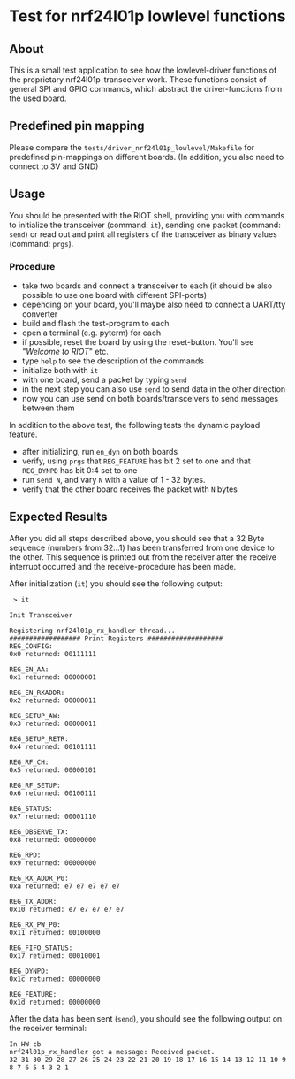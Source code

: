 # Test for nrf24l01p lowlevel functions

## About

This is a small test application to see how the lowlevel-driver functions of
the proprietary nrf24l01p-transceiver work. These functions consist of general
SPI and GPIO commands, which abstract the driver-functions from the used board.

## Predefined pin mapping

Please compare the `tests/driver_nrf24l01p_lowlevel/Makefile` for predefined
pin-mappings on different boards. (In addition, you also need to connect to 3V
and GND)

## Usage

You should be presented with the RIOT shell, providing you with commands to
initialize the transceiver (command: `it`), sending one packet (command:
`send`) or read out and print all registers of the transceiver as binary values
(command: `prgs`).

### Procedure

* take two boards and connect a transceiver to each
(it should be also possible to use one board with different SPI-ports)
* depending on your board, you'll maybe also need to connect a UART/tty converter
* build and flash the test-program to each
* open a terminal (e.g. pyterm) for each
* if possible, reset the board by using the reset-button. You'll see "_Welcome to RIOT_" etc.
* type `help` to see the description of the commands
* initialize both with `it`
* with one board, send a packet by typing `send`
* in the next step you can also use `send` to send data in the other direction
* now you can use send on both boards/transceivers to send messages between them

In addition to the above test, the following tests the dynamic payload feature.

* after initializing, run `en_dyn` on both boards
* verify, using `prgs` that `REG_FEATURE` has bit 2 set to one and that `REG_DYNPD` has bit 0:4 set to one
* run `send N`, and vary `N` with a value of 1 - 32 bytes.
* verify that the other board receives the packet with `N` bytes

## Expected Results

After you did all steps described above, you should see that a 32 Byte sequence
(numbers from 32...1) has been transferred from one device to the other. This
sequence is printed out from the receiver after the receive interrupt occurred
and the receive-procedure has been made.

After initialization (`it`) you should see the following output:

```
 > it

Init Transceiver

Registering nrf24l01p_rx_handler thread...
################## Print Registers ###################
REG_CONFIG:
0x0 returned: 00111111

REG_EN_AA:
0x1 returned: 00000001

REG_EN_RXADDR:
0x2 returned: 00000011

REG_SETUP_AW:
0x3 returned: 00000011

REG_SETUP_RETR:
0x4 returned: 00101111

REG_RF_CH:
0x5 returned: 00000101

REG_RF_SETUP:
0x6 returned: 00100111

REG_STATUS:
0x7 returned: 00001110

REG_OBSERVE_TX:
0x8 returned: 00000000

REG_RPD:
0x9 returned: 00000000

REG_RX_ADDR_P0:
0xa returned: e7 e7 e7 e7 e7

REG_TX_ADDR:
0x10 returned: e7 e7 e7 e7 e7

REG_RX_PW_P0:
0x11 returned: 00100000

REG_FIFO_STATUS:
0x17 returned: 00010001

REG_DYNPD:
0x1c returned: 00000000

REG_FEATURE:
0x1d returned: 00000000

```

After the data has been sent (`send`), you should see the following output on the receiver terminal:
```
In HW cb
nrf24l01p_rx_handler got a message: Received packet.
32 31 30 29 28 27 26 25 24 23 22 21 20 19 18 17 16 15 14 13 12 11 10 9 8 7 6 5 4 3 2 1

```
